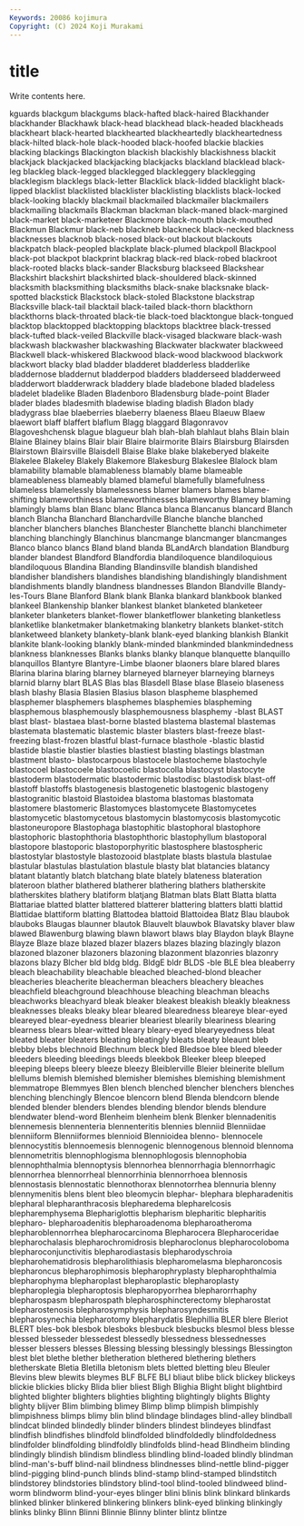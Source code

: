 ```yaml
---
Keywords: 20086 kojimura
Copyright: (C) 2024 Koji Murakami
---
```


# title

Write contents here.



kguards blackgum blackgums black-hafted black-haired Blackhander blackhander
Blackhawk black-head blackhead black-headed blackheads blackheart black-hearted blackhearted blackheartedly blackheartedness
black-hilted black-hole black-hooded black-hoofed blackie blackies blacking blackings Blackington blackish
blackishly blackishness blackit blackjack blackjacked blackjacking blackjacks blackland blacklead black-leg
blackleg black-legged blacklegged blackleggery blacklegging blacklegism blacklegs black-letter Blacklick black-lidded
blacklight black-lipped blacklist blacklisted blacklister blacklisting blacklists black-locked black-looking blackly
blackmail blackmailed blackmailer blackmailers blackmailing blackmails Blackman blackman black-maned black-margined
black-market black-marketeer Blackmore black-mouth black-mouthed Blackmun Blackmur black-neb blackneb blackneck
black-necked blackness blacknesses blacknob black-nosed black-out blackout blackouts blackpatch black-peopled
blackplate black-plumed blackpoll Blackpool black-pot blackpot blackprint blackrag black-red black-robed
blackroot black-rooted blacks black-sander Blacksburg blackseed Blackshear Blackshirt blackshirt blackshirted
black-shouldered black-skinned blacksmith blacksmithing blacksmiths black-snake blacksnake black-spotted blackstick Blackstock
black-stoled Blackstone blackstrap Blacksville black-tail blacktail black-tailed black-thorn blackthorn blackthorns
black-throated black-tie black-toed blacktongue black-tongued blacktop blacktopped blacktopping blacktops blacktree
black-tressed black-tufted black-veiled Blackville black-visaged blackware black-wash blackwash blackwasher blackwashing
Blackwater blackwater blackweed Blackwell black-whiskered Blackwood black-wood blackwood blackwork blackwort
blacky blad bladder bladderet bladderless bladderlike bladdernose bladdernut bladderpod bladders
bladderseed bladderweed bladderwort bladderwrack bladdery blade bladebone bladed bladeless bladelet
bladelike Bladen Bladenboro Bladensburg blade-point Blader blader blades bladesmith bladewise
blading bladish Bladon blady bladygrass blae blaeberries blaeberry blaeness Blaeu
Blaeuw Blaew blaewort blaff blaffert blaflum Blagg blaggard Blagonravov Blagoveshchensk
blague blagueur blah blah-blah blahlaut blahs Blain blain Blaine Blainey
blains Blair blair Blaire blairmorite Blairs Blairsburg Blairsden Blairstown Blairsville
Blaisdell Blaise Blake blake blakeberyed blakeite Blakelee Blakeley Blakely Blakemore
Blakesburg Blakeslee Blalock blam blamability blamable blamableness blamably blame blameable
blameableness blameably blamed blameful blamefully blamefulness blameless blamelessly blamelessness blamer
blamers blames blame-shifting blameworthiness blameworthinesses blameworthy Blamey blaming blamingly blams
blan Blanc blanc Blanca blanca Blancanus blancard Blanch blanch Blancha
Blanchard Blanchardville Blanche blanche blanched blancher blanchers blanches Blanchester Blanchette
blanchi blanchimeter blanching blanchingly Blanchinus blancmange blancmanger blancmanges Blanco blanco
blancs Bland bland blanda BLandArch blandation Blandburg blander blandest Blandford
Blandfordia blandiloquence blandiloquious blandiloquous Blandina Blanding Blandinsville blandish blandished blandisher
blandishers blandishes blandishing blandishingly blandishment blandishments blandly blandness blandnesses Blandon
Blandville Blandy-les-Tours Blane Blanford Blank blank Blanka blankard blankbook blanked
blankeel Blankenship blanker blankest blanket blanketed blanketeer blanketer blanketers blanket-flower
blanketflower blanketing blanketless blanketlike blanketmaker blanketmaking blanketry blankets blanket-stitch blanketweed
blankety blankety-blank blank-eyed blanking blankish Blankit blankite blank-looking blankly blank-minded
blankminded blankmindedness blankness blanknesses Blanks blanks blanky blanque blanquette blanquillo
blanquillos Blantyre Blantyre-Limbe blaoner blaoners blare blared blares Blarina blarina
blaring blarney blarneyed blarneyer blarneying blarneys blarnid blarny blart BLAS
Blas blas Blasdell Blase blase Blaseio blaseness blash blashy Blasia
Blasien Blasius blason blaspheme blasphemed blasphemer blasphemers blasphemes blasphemies blaspheming
blasphemous blasphemously blasphemousness blasphemy -blast BLAST blast blast- blastaea blast-borne
blasted blastema blastemal blastemas blastemata blastematic blastemic blaster blasters blast-freeze
blast-freezing blast-frozen blastful blast-furnace blasthole -blastic blastid blastide blastie blastier
blasties blastiest blasting blastings blastman blastment blasto- blastocarpous blastocele blastocheme
blastochyle blastocoel blastocoele blastocoelic blastocolla blastocyst blastocyte blastoderm blastodermatic blastodermic
blastodisc blastodisk blast-off blastoff blastoffs blastogenesis blastogenetic blastogenic blastogeny blastogranitic
blastoid Blastoidea blastoma blastomas blastomata blastomere blastomeric Blastomyces blastomycete Blastomycetes
blastomycetic blastomycetous blastomycin blastomycosis blastomycotic blastoneuropore Blastophaga blastophitic blastophoral blastophore
blastophoric blastophthoria blastophthoric blastophyllum blastoporal blastopore blastoporic blastoporphyritic blastosphere blastospheric
blastostylar blastostyle blastozooid blastplate blasts blastula blastulae blastular blastulas blastulation
blastule blasty blat blatancies blatancy blatant blatantly blatch blatchang blate
blately blateness blateration blateroon blather blathered blatherer blathering blathers blatherskite
blatherskites blathery blatiform blatjang Blatman blats Blatt Blatta blatta Blattariae
blatted blatter blattered blatterer blattering blatters blatti blattid Blattidae blattiform
blatting Blattodea blattoid Blattoidea Blatz Blau blaubok blauboks Blaugas blaunner
blautok Blauvelt blauwbok Blavatsky blaver blaw blawed Blawenburg blawing blawn
blawort blaws blay Blaydon blayk Blayne Blayze Blaze blaze blazed
blazer blazers blazes blazing blazingly blazon blazoned blazoner blazoners blazoning
blazonment blazonries blazonry blazons blazy Blcher bld bldg bldg. BldgE
bldr BLDS -ble BLE blea bleaberry bleach bleachability bleachable bleached
bleached-blond bleacher bleacheries bleacherite bleacherman bleachers bleachery bleaches bleachfield bleachground
bleachhouse bleaching bleachman bleachs bleachworks bleachyard bleak bleaker bleakest bleakish
bleakly bleakness bleaknesses bleaks bleaky blear bleared blearedness bleareye blear-eyed
bleareyed blear-eyedness blearier bleariest blearily bleariness blearing blearness blears blear-witted
bleary bleary-eyed blearyeyedness bleat bleated bleater bleaters bleating bleatingly bleats
bleaty bleaunt bleb blebby blebs blechnoid Blechnum bleck bled Bledsoe
blee bleed bleeder bleeders bleeding bleedings bleeds bleekbok Bleeker bleep
bleeped bleeping bleeps bleery bleeze bleezy Bleiblerville Bleier bleinerite blellum
blellums blemish blemished blemisher blemishes blemishing blemishment blemmatrope Blemmyes Blen
blench blenched blencher blenchers blenches blenching blenchingly Blencoe blencorn blend
Blenda blendcorn blende blended blender blenders blendes blending blendor blends
blendure blendwater blend-word Blenheim blenheim blenk Blenker blennadenitis blennemesis blennenteria
blennenteritis blennies blenniid Blenniidae blenniiform Blenniiformes blennioid Blennioidea blenno- blennocele
blennocystitis blennoemesis blennogenic blennogenous blennoid blennoma blennometritis blennophlogisma blennophlogosis blennophobia
blennophthalmia blennoptysis blennorhea blennorrhagia blennorrhagic blennorrhea blennorrheal blennorrhinia blennorrhoea blennosis
blennostasis blennostatic blennothorax blennotorrhea blennuria blenny blennymenitis blens blent bleo
bleomycin blephar- blephara blepharadenitis blepharal blepharanthracosis blepharedema blepharelcosis blepharemphysema Blephariglottis
blepharism blepharitic blepharitis blepharo- blepharoadenitis blepharoadenoma blepharoatheroma blepharoblennorrhea blepharocarcinoma Blepharocera
Blepharoceridae blepharochalasis blepharochromidrosis blepharoclonus blepharocoloboma blepharoconjunctivitis blepharodiastasis blepharodyschroia blepharohematidrosis blepharolithiasis
blepharomelasma blepharoncosis blepharoncus blepharophimosis blepharophryplasty blepharophthalmia blepharophyma blepharoplast blepharoplastic blepharoplasty
blepharoplegia blepharoptosis blepharopyorrhea blepharorrhaphy blepharospasm blepharospath blepharosphincterectomy blepharostat blepharostenosis blepharosymphysis
blepharosyndesmitis blepharosynechia blepharotomy blepharydatis Blephillia BLER blere Bleriot BLERT bles-bok
blesbok blesboks blesbuck blesbucks blesmol bless blesse blessed blesseder blessedest
blessedly blessedness blessednesses blesser blessers blesses Blessing blessing blessingly blessings
Blessington blest blet blethe blether bletheration blethered blethering blethers bletherskate
Bletia Bletilla bletonism blets bletted bletting bleu Bleuler Blevins blew
blewits bleymes BLF BLFE BLI bliaut blibe blick blickey blickeys
blickie blickies blicky Blida blier bliest Bligh Blighia Blight blight
blightbird blighted blighter blighters blighties blighting blightingly blights Blighty blighty
blijver Blim blimbing blimey Blimp blimp blimpish blimpishly blimpishness blimps
blimy blin blind blindage blindages blind-alley blindball blindcat blinded blindedly
blinder blinders blindest blindeyes blindfast blindfish blindfishes blindfold blindfolded blindfoldedly
blindfoldedness blindfolder blindfolding blindfoldly blindfolds blind-head Blindheim blinding blindingly blindish
blindism blindless blindling blind-loaded blindly blindman blind-man's-buff blind-nail blindness blindnesses
blind-nettle blind-pigger blind-pigging blind-punch blinds blind-stamp blind-stamped blindstitch blindstorey blindstories
blindstory blind-tool blind-tooled blindweed blind-worm blindworm blind-your-eyes blinger blini blinis
blink blinkard blinkards blinked blinker blinkered blinkering blinkers blink-eyed blinking
blinkingly blinks blinky Blinn Blinni Blinnie Blinny blinter blintz blintze

